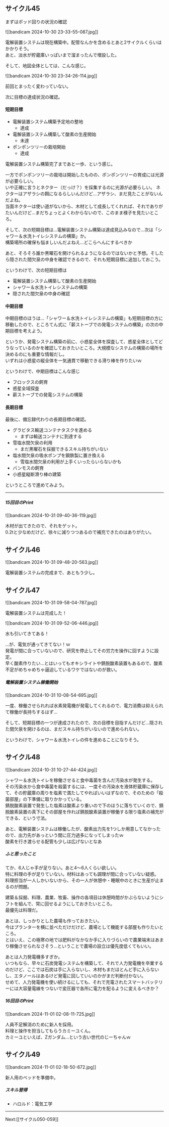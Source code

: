 ## サイクル45

まずはポッド回りの状況の確認

![[bandicam 2024-10-30 23-33-55-087.jpg]]

電解装置システムは現在構築中。配管なんかを含めるとあと2サイクルくらいはかかりそう。  
あと、淡水が貯蔵庫いっぱいまで溜まったんで増設した。

そして、地図全体としては、こんな感じ。

![[bandicam 2024-10-30 23-34-26-114.jpg]]

前回とまったく変わっていない。

次に目標の達成状況の確認。

#### 短期目標

- 電解装置システム構築予定地の整地
	- 達成
- 電解装置システム構築して酸素の生産開始
	- 未達
- ポンポンツリーの栽培開始
	- 達成

電解装置システム構築完了まであと一歩、という感じ。  

一方でポンポンツリーの栽培は開始したものの、ポンポンツリーの育成には光源が必要らしい。  
いや正確に言うとネクター（だっけ？）を採集するのに光源が必要らしい。
ネクターはアザラシの餌になるらしいんだけど…アザラシ、まだ見たことがないんだよね。  
当面ネクターは使い道がないから、木材として成長してくれれば、それでありがたいんだけど…まだちょっとよくわからないので、このまま様子を見たいところ。

そして、次の短期目標は…電解装置システム構築は達成見込みなので…次は「シャワー＆水洗トイレシステムの構築」か。  
構築場所の確保も悩ましいんだよねえ…どこらへんにするべきか

あと、そろそろ誰か黒曜石を開けられるようになるのではないかと予想。そしたら隠された間欠泉の中身を確認できるので、それも短期目標に追加しておこう。

というわけで、次の短期目標は

- 電解装置システム構築して酸素の生産開始
- シャワー＆水洗トイレシステムの構築
- 隠された間欠泉の中身の確認


#### 中期目標

中期目標のほうは…「シャワー＆水洗トイレシステムの構築」も短期目標の方に移動したので、ところてん式に「薪ストーブでの発電システムの構築」の次の中期目標を考えよう。

というか、発電システム構築の前に、小惑星全体を探査して、惑星全体としてどうなっているのかを確認しておきたいところ。大規模なシステムの構築の場所を決めるのにも重要な情報だし。  
いずれは小惑星の縦全体を一気通貫で移動できる滑り棒を作りたいｗ  

というわけで、中期目標はこんな感じ

- フロックスの飼育
- 惑星全域探査
- 薪ストーブでの発電システムの構築

#### 長期目標

最後に、備忘録代わりの長期目標の確認。

- グラビタス輸送コンテナタスクを進める
	- まずは輸送コンテナに到達する
- 雪塩水間欠泉の利用
	- まだ黒曜石を採掘できるスキル持ちがいない
- 塩水間欠泉の吸水ポンプを鋼鉄製に置き換える
	- 雪塩水間欠泉の利用が上手くいったらいらないかも
- バンモスの飼育
- 小惑星縦断滑り棒の建築

というところで進めてみよう。

----

##### 15回目のPrint

![[bandicam 2024-10-31 09-40-36-119.jpg]]

木材が出てきたので、それをゲット。  
0.2tと少なめだけど、徐々に減りつつあるので補充できたのはありがたい。

## サイクル46

![[bandicam 2024-10-31 09-48-20-563.jpg]]

電解装置システムの完成まで、あともう少し。

## サイクル47

![[bandicam 2024-10-31 09-58-04-787.jpg]]

電解装置システムは完成した！

![[bandicam 2024-10-31 09-52-06-446.jpg]]

水も引いてきてある！

…が、電気が通ってきてない！ｗ  
発電が間に合っていないので、研究を停止してその労力を操作に回すように設定。  
早く酸素作りたい…とはいってもオキシライトや錆脱酸素装置もあるので、酸素不足がめちゃめちゃ逼迫しているワケではないのが救い。

##### 電解装置システム稼働開始

![[bandicam 2024-10-31 10-08-54-695.jpg]]

一度、稼働させられれば水素発電機が発電してくれるので、電力消費は抑えられて稼働が長持ちするはず…

そして、短期目標の一つが達成されたので、次の目標を目指すんだけど…隠された間欠泉を開けるのは、まだスキル持ちがいないので進められない。

というわけで、シャワー＆水洗トイレの件を進めることになりそう。

## サイクル48

![[bandicam 2024-10-31 10-27-44-424.jpg]]

シャワー＆水洗トイレを稼働させると食中毒菌を含んだ汚染水が発生する。  
その汚染水から食中毒菌を殺菌するには、一度その汚染水を液体貯蔵庫に保存して、その貯蔵庫の周りを塩素で満たしてやればいいはずなので、そのための「殺菌部屋」の下準備に取りかかっている。  
錆脱酸素装置で発生した塩素は酸素より重いので下のほうに落ちていくので、錆脱酸素装置の真下にその部屋を作れば錆脱酸素装置が稼働する限り塩素の補充ができる、という寸法。  

あと、電解装置システムは稼働したが、酸素出力先を1つしか用意してなかったので、出力先があっという間に圧力過多になってしまったｗ  
酸素を行き渡らせる配管も少しは広げないとなあ

##### ふと思ったこと

てか、6人じゃ手が足りない。あと4～6人くらい欲しい。  
特に料理の手が足りていない。材料はあっても調理が間に合っていない疑惑。  
料理担当が一人しかいないから、その一人が休憩中・睡眠中のときに生産が止まるのが問題。  

建築＆採掘、料理、農業、牧畜、操作の各項目は休憩時間がかぶらないようにシフトを組んで、常に回せるようにしておきたいところ。  
最優先は料理だ。

あとは、しっかりとした農場も作っておきたい。  
今はプランターを横に並べただけだけど、農場として機能する部屋も作りたいところ。  
とはいえ、この極寒の地では肥料がなかなか手に入りづらいので農業端末はあまり稼働させられなさそう…ということで農場の設立は優先度低くてもいい。  

あとは人力発電機多すぎか。  
いつもなら、早々に石炭発電システムを構築して、それで人力発電機を卒業するのだけど、ここでは石炭は手に入らないし、木材もまだほとんど手に入らないし、エタノールはあるけど発電に回していいのかがまだ判断付かない。  
せめて、人力発電機を使い続けるにしても、それで充電されたスマートバッテリーには大容量電線をつないで変圧器で各所に電力を配るように変えるべきか？

##### 16回目のPrint

![[bandicam 2024-11-01 02-08-11-725.jpg]]

人員不足解消のために新人を採用。  
料理と操作を担当してもらうカミーユくん。  
カミーユといえば、Zガンダム…という古い世代のじーちゃんｗ  

## サイクル49

![[bandicam 2024-11-01 02-18-50-672.jpg]]

新人用のベッドを準備中。


##### スキル習得

- ハロルド：電気工学


----
Next:[[サイクル050-059]]